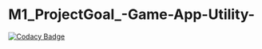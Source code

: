 # M1_ProjectGoal_-Game-App-Utility-

[![Codacy Badge](https://app.codacy.com/project/badge/Grade/590b2e41e43e4c7686281d6947fc9308)](https://www.codacy.com/gh/yogeshsurve1410/M1_ProjectGoal_-Game-App-Utility-/dashboard?utm_source=github.com&amp;utm_medium=referral&amp;utm_content=yogeshsurve1410/M1_ProjectGoal_-Game-App-Utility-&amp;utm_campaign=Badge_Grade)
